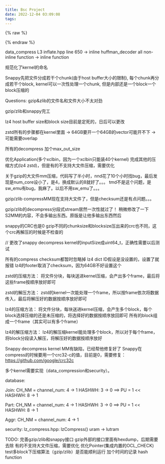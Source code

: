 ```yaml
---
title: Bsc Project
date: 2022-12-04 03:09:08
tags:
---
```


{% raw %}<div class="post-summary">{% endraw %}

Bsc. Project的Document

{% raw %}</div>{% endraw %}

<!-- more -->

<style type="text/css">
.post-summary { display: none; }
</style>

data_compress L3 
inflate.hpp line 650 -> inline
huffman_decoder all non-inline function -> inline function

规范化了kernel的命名

Snappy先把文件分成若干个chunk(由于host buffer大小的限制), 每个chunk再分成若干个block, kernel可以一次性处理一个chunk, 但是内部还是一个block一个block压缩的

Questions:
gzip&zlib的文件名和文件大小不太对劲

gzip/zlib和snappy完工

lz4 host buffer size和block size目前是定死的，日后可以更改

zstd所有的步骤都在kernel里面 -> 64GB要开一个64GB的vector可能开不下 -> 可能需要overlap

所有的decompress 加个max_out_size

优化Application(多个xclbin，因为一个xclbin只能装40个kernel)
完成其他的压缩方式(lz4 zstd)，但是有的不支持大文件压缩，需要优化

关于gzip的大文件mm压缩，代码写了半小时，nnd花了10个小时找bug，最后发现是num_core设小了，是4，换成默认的8就好了。。。
tmd不是这个问题，是sw_emu有bug，我麻了。以后不用sw_emu了。。。

gzip/zlib compressMM现在支持大文件了，但是checksum还是有点问题。。。

gzip/zlib的decompress分段式stream居然一次性就过了！
稍微修改了一下S2MM的内容，不会多输出东西。原版是让他多输出东西然后

snappy的CRC也是0
gzip不同的chunksize和blocksize压出来的crc也不同，这个crc再解压的时候是不检查的

// 更改了snappy decompress kernel的inputSize成uint64_t，正确性需要以后测试

所有的compress checksum都暂时忽略掉
lz4 dict ID假设是没设置的，设置了就报错
lz4的footer取消了checksum，因为64GB不好设置这个

zstd的压缩方法：
将文件分块，每块送进kernel压缩，会产出多个frame，最后将这些frame按顺序放好即可

zstd的解压方法：
zstd的kernel一次能处理一个frame，所以按frame依次将数据传入，最后将解压好的数据按顺序放好即可

lz4的压缩方法：
将文件分块，每块送进kernel压缩，会产生多个block，每个block选择压缩的还是未压缩的，将选择好的数据按顺序放回即可
所有的block组成一个frame（其实可以有多个frame）

lz4的解压缩方法：
lz4的解压缩kernel能处理多个block，所以对于每个frame，将block分段读入解压，将解压好的数据按顺序放好

Snappy decompress kernel MM有缺陷，已经帮他修复好了
Snappy在compress的时候要用一个crc32-c的值，目前是0，需要修复：https://github.com/google/crc32c

多个kernel需要实现（data_compression和security）。

database:

Join:
CH_NM = channel_num: 4 -> 1
HASHWH: 3 -> 0 ==> PU = 1 << HASHWH: 8 -> 1

Part:
CH_NM = channel_num: 4 -> 1
HASHWH: 3 -> 0 ==> PU = 1 << HASHWH: 8 -> 1

Aggr:
CH_NM = channel_num: 4 -> 1

security:
lz_compress.hpp: lzCompress() uram -> lutram

TODO: 
完善gzip/zlib和snappy接口
gzip外部的接口里面有hexdump，后期需要去除
有的不支持大文件压缩，需要优化
优化Pointer(集成内置的OCL_CHECK)
test多block下压缩算法（gzip/zlib）是否能顺利运行
加个时间的记录
hash function